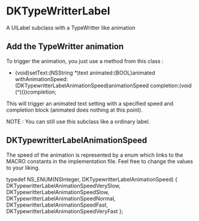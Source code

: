 # DKTypeWritterLabel
A UILabel subclass with a TypeWritter like animation

## Add the TypeWritter animation

To trigger the animation, you just use a method from this class : 

- (void)setText:(NSString *)text
       animated:(BOOL)animated
withAnimationSpeed:(DKTypewritterLabelAnimationSpeed)animationSpeed
     completion:(void (^)())completion;

This will trigger an animated text setting with a specified speed and completion block (animated does nothing at this point).

NOTE : You can still use this subclass like a ordinary label.

## DKTypewritterLabelAnimationSpeed

The speed of the animation is represented by a enum which links to the MACRO constants in the implementation file. Feel free to change the values to your liking.

typedef NS_ENUM(NSInteger, DKTypewritterLabelAnimationSpeed) {
    DKTypewritterLabelAnimationSpeedVerySlow,
    DKTypewritterLabelAnimationSpeedSlow,
    DKTypewritterLabelAnimationSpeedNormal,
    DKTypewritterLabelAnimationSpeedFast,
    DKTypewritterLabelAnimationSpeedVeryFast
};
